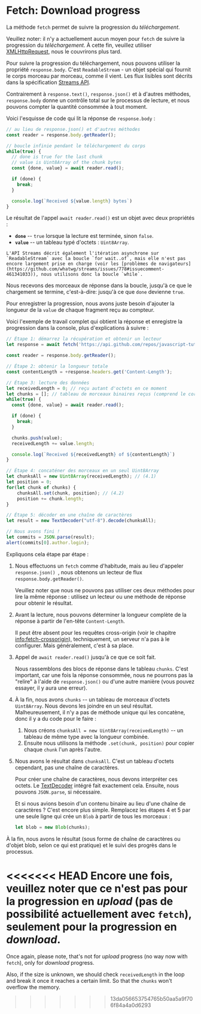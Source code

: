 
# Fetch: Download progress

La méthode `fetch` permet de suivre la progression du *téléchargement*.

Veuillez noter: il n'y a actuellement aucun moyen pour `fetch` de suivre la progression du *téléchargement*. À cette fin, veuillez utiliser [XMLHttpRequest](info:xmlhttprequest), nous le couvrirons plus tard.

Pour suivre la progression du téléchargement, nous pouvons utiliser la propriété `response.body`. C'est `ReadableStream` - un objet spécial qui fournit le corps morceau par morceau, comme il vient. Les flux lisibles sont décrits dans la spécification [Streams API](https://streams.spec.whatwg.org/#rs-class).

Contrairement à `response.text()`, `response.json()` et à d'autres méthodes, `response.body` donne un contrôle total sur le processus de lecture, et nous pouvons compter la quantité consommée à tout moment.

Voici l'esquisse de code qui lit la réponse de `response.body` :

```js
// au lieu de response.json() et d'autres méthodes
const reader = response.body.getReader();

// boucle infinie pendant le téléchargement du corps
while(true) {
  // done is true for the last chunk
  // value is Uint8Array of the chunk bytes
  const {done, value} = await reader.read();

  if (done) {
    break;
  }

  console.log(`Received ${value.length} bytes`)
}
```

Le résultat de l'appel `await reader.read()` est un objet avec deux propriétés :
- **`done`** -- `true` lorsque la lecture est terminée, sinon `false`.
- **`value`** -- un tableau typé d'octets : `Uint8Array`.

```smart
L'API Streams décrit également l'itération asynchrone sur `ReadableStream` avec la boucle `for wait..of`, mais elle n'est pas encore largement prise en charge (voir les [problèmes de navigateurs](https://github.com/whatwg/streams/issues/778#issuecomment-461341033)), nous utilisons donc la boucle `while`.
```

Nous recevons des morceaux de réponse dans la boucle, jusqu'à ce que le chargement se termine, c'est-à-dire: jusqu'à ce que `done` devienne `true`.

Pour enregistrer la progression, nous avons juste besoin d'ajouter la longueur de la `value` de chaque fragment reçu au compteur.

Voici l'exemple de travail complet qui obtient la réponse et enregistre la progression dans la console, plus d'explications à suivre :

```js run async
// Étape 1: démarrez la récupération et obtenir un lecteur
let response = await fetch('https://api.github.com/repos/javascript-tutorial/en.javascript.info/commits?per_page=100');

const reader = response.body.getReader();

// Étape 2: obtenir la longueur totale
const contentLength = +response.headers.get('Content-Length');

// Étape 3: lecture des données
let receivedLength = 0; // reçu autant d'octets en ce moment
let chunks = []; // tableau de morceaux binaires reçus (comprend le corps)
while(true) {
  const {done, value} = await reader.read();

  if (done) {
    break;
  }

  chunks.push(value);
  receivedLength += value.length;

  console.log(`Received ${receivedLength} of ${contentLength}`)
}

// Étape 4: concaténer des morceaux en un seul Uint8Array
let chunksAll = new Uint8Array(receivedLength); // (4.1)
let position = 0;
for(let chunk of chunks) {
	chunksAll.set(chunk, position); // (4.2)
	position += chunk.length;
}

// Étape 5: décoder en une chaîne de caractères
let result = new TextDecoder("utf-8").decode(chunksAll);

// Nous avons fini !
let commits = JSON.parse(result);
alert(commits[0].author.login);
```

Expliquons cela étape par étape :

1. Nous effectuons un `fetch` comme d'habitude, mais au lieu d'appeler `response.json() `, nous obtenons un lecteur de flux `response.body.getReader()`.

    Veuillez noter que nous ne pouvons pas utiliser ces deux méthodes pour lire la même réponse : utilisez un lecteur ou une méthode de réponse pour obtenir le résultat.
2. Avant la lecture, nous pouvons déterminer la longueur complète de la réponse à partir de l'en-tête `Content-Length`.

    Il peut être absent pour les requêtes cross-origin (voir le chapitre <info:fetch-crossorigin>), techniquement, un serveur n'a pas à le configurer. Mais généralement, c'est à sa place.
3. Appel de `await reader.read()` jusqu'à ce que ce soit fait.

    Nous rassemblons des blocs de réponse dans le tableau `chunks`. C'est important, car une fois la réponse consommée, nous ne pourrons pas la "relire" à l'aide de `response.json()` ou d'une autre manière (vous pouvez essayer, il y aura une erreur).
4. À la fin, nous avons `chunks` -- un tableau de morceaux d'octets `Uint8Array`. Nous devons les joindre en un seul résultat. Malheureusement, il n'y a pas de méthode unique qui les concatène, donc il y a du code pour le faire :
    1. Nous créons `chunksAll = new Uint8Array(receivedLength)` -- un tableau de même type avec la longueur combinée.
    2. Ensuite nous utilisons la méthode `.set(chunk, position)` pour copier chaque `chunk` l'un après l'autre.
5. Nous avons le résultat dans `chunksAll`. C'est un tableau d'octets cependant, pas une chaîne de caractères.

    Pour créer une chaîne de caractères, nous devons interpréter ces octets. Le [TextDecoder](info:text-decoder) intégré fait exactement cela. Ensuite, nous pouvons `JSON.parse`, si nécessaire.

    Et si nous avions besoin d'un contenu binaire au lieu d'une chaîne de caractères ? C'est encore plus simple. Remplacez les étapes 4 et 5 par une seule ligne qui crée un `Blob` à partir de tous les morceaux :
    ```js
    let blob = new Blob(chunks);
    ```

À la fin, nous avons le résultat (sous forme de chaîne de caractères ou d'objet blob, selon ce qui est pratique) et le suivi des progrès dans le processus.

<<<<<<< HEAD
Encore une fois, veuillez noter que ce n'est pas pour la progression en *upload* (pas de possibilité actuellement avec `fetch`), seulement pour la progression en *download*.
=======
Once again, please note, that's not for *upload* progress (no way now with `fetch`), only for *download* progress.

Also, if the size is unknown, we should check `receivedLength` in the loop and break it once it reaches a certain limit. So that the `chunks` won't overflow the memory. 
>>>>>>> 13da056653754765b50aa5a9f706f84a4a0d6293
